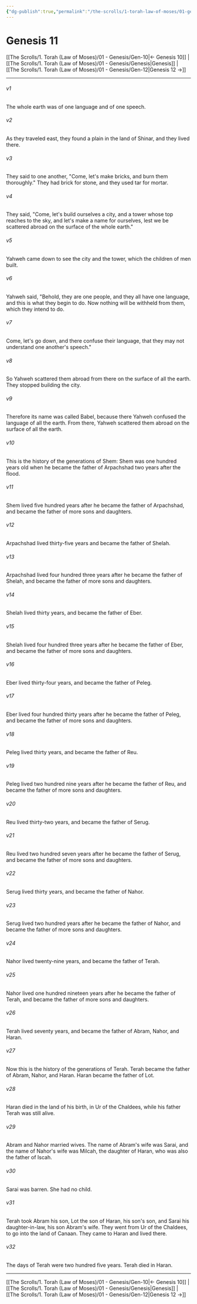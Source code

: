 ```yaml
---
{"dg-publish":true,"permalink":"/the-scrolls/1-torah-law-of-moses/01-genesis/gen-11/","tags":["TheScrolls","TorahLawofMoses"]}
---
```



# Genesis 11

[[The Scrolls/1. Torah (Law of Moses)/01 - Genesis/Gen-10\|← Genesis 10]] | [[The Scrolls/1. Torah (Law of Moses)/01 - Genesis/Genesis\|Genesis]] | [[The Scrolls/1. Torah (Law of Moses)/01 - Genesis/Gen-12\|Genesis 12 →]]
***



###### v1
The whole earth was of one language and of one speech.

###### v2
As they traveled east, they found a plain in the land of Shinar, and they lived there.

###### v3
They said to one another, "Come, let's make bricks, and burn them thoroughly." They had brick for stone, and they used tar for mortar.

###### v4
They said, "Come, let's build ourselves a city, and a tower whose top reaches to the sky, and let's make a name for ourselves, lest we be scattered abroad on the surface of the whole earth."

###### v5
Yahweh came down to see the city and the tower, which the children of men built.

###### v6
Yahweh said, "Behold, they are one people, and they all have one language, and this is what they begin to do. Now nothing will be withheld from them, which they intend to do.

###### v7
Come, let's go down, and there confuse their language, that they may not understand one another's speech."

###### v8
So Yahweh scattered them abroad from there on the surface of all the earth. They stopped building the city.

###### v9
Therefore its name was called Babel, because there Yahweh confused the language of all the earth. From there, Yahweh scattered them abroad on the surface of all the earth.

###### v10
This is the history of the generations of Shem: Shem was one hundred years old when he became the father of Arpachshad two years after the flood.

###### v11
Shem lived five hundred years after he became the father of Arpachshad, and became the father of more sons and daughters.

###### v12
Arpachshad lived thirty-five years and became the father of Shelah.

###### v13
Arpachshad lived four hundred three years after he became the father of Shelah, and became the father of more sons and daughters.

###### v14
Shelah lived thirty years, and became the father of Eber.

###### v15
Shelah lived four hundred three years after he became the father of Eber, and became the father of more sons and daughters.

###### v16
Eber lived thirty-four years, and became the father of Peleg.

###### v17
Eber lived four hundred thirty years after he became the father of Peleg, and became the father of more sons and daughters.

###### v18
Peleg lived thirty years, and became the father of Reu.

###### v19
Peleg lived two hundred nine years after he became the father of Reu, and became the father of more sons and daughters.

###### v20
Reu lived thirty-two years, and became the father of Serug.

###### v21
Reu lived two hundred seven years after he became the father of Serug, and became the father of more sons and daughters.

###### v22
Serug lived thirty years, and became the father of Nahor.

###### v23
Serug lived two hundred years after he became the father of Nahor, and became the father of more sons and daughters.

###### v24
Nahor lived twenty-nine years, and became the father of Terah.

###### v25
Nahor lived one hundred nineteen years after he became the father of Terah, and became the father of more sons and daughters.

###### v26
Terah lived seventy years, and became the father of Abram, Nahor, and Haran.

###### v27
Now this is the history of the generations of Terah. Terah became the father of Abram, Nahor, and Haran. Haran became the father of Lot.

###### v28
Haran died in the land of his birth, in Ur of the Chaldees, while his father Terah was still alive.

###### v29
Abram and Nahor married wives. The name of Abram's wife was Sarai, and the name of Nahor's wife was Milcah, the daughter of Haran, who was also the father of Iscah.

###### v30
Sarai was barren. She had no child.

###### v31
Terah took Abram his son, Lot the son of Haran, his son's son, and Sarai his daughter-in-law, his son Abram's wife. They went from Ur of the Chaldees, to go into the land of Canaan. They came to Haran and lived there.

###### v32
The days of Terah were two hundred five years. Terah died in Haran.

***
[[The Scrolls/1. Torah (Law of Moses)/01 - Genesis/Gen-10\|← Genesis 10]] | [[The Scrolls/1. Torah (Law of Moses)/01 - Genesis/Genesis\|Genesis]] | [[The Scrolls/1. Torah (Law of Moses)/01 - Genesis/Gen-12\|Genesis 12 →]]
